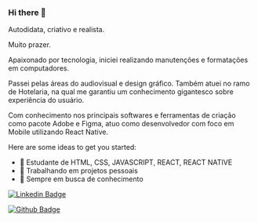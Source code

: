 ### Hi there 👋

Autodidata, criativo e realista. 

Muito prazer. 

Apaixonado por tecnologia, iniciei realizando manutenções e formatações em computadores. 

Passei pelas áreas do audiovisual e design gráfico. 
Também atuei no ramo de Hotelaria, na qual me garantiu um conhecimento gigantesco sobre experiência do usuário. 

Com conhecimento nos principais softwares e ferramentas de criação como pacote Adobe e Figma, atuo como desenvolvedor com foco em Mobile utilizando React Native.

Here are some ideas to get you started:


- 🌱 Estudante de HTML, CSS, JAVASCRIPT, REACT, REACT NATIVE
- 🔭 Trabalhando em projetos pessoais
- 🧠 Sempre em busca de conhecimento


[![Linkedin Badge](https://img.shields.io/badge/-LinkedIn-blue?style=flat-square&logo=Linkedin&logoColor=white&link=https://www.linkedin.com/in/ovictorfonseca/)](https://www.linkedin.com/in/ovictorfonseca/)

[![Github Badge](https://img.shields.io/badge/-Github-000?style=flat-square&logo=Github&logoColor=white&link=https://github.com/ofonsecavictor)](https://github.com/ofonsecavictor)
